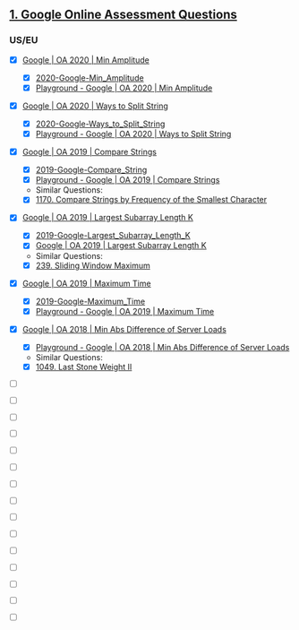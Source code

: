 ## [1. Google Online Assessment Questions](https://leetcode.com/discuss/interview-question/352460/Google-Online-Assessment-Questions)

### US/EU
- [x] [Google | OA 2020 | Min Amplitude](https://leetcode.com/discuss/interview-question/553399/)      
    - [x] [2020-Google-Min_Amplitude](2020-Google-Min_Amplitude.md)
    - [x] [Playground - Google | OA 2020 | Min Amplitude](https://leetcode.com/playground/FGZCGYpL)  
- [x] [Google | OA 2020 | Ways to Split String](https://leetcode.com/discuss/interview-question/553399/)  
    - [x] [2020-Google-Ways_to_Split_String](2020-Google-Ways_to_Split_String.md)  
    - [x] [Playground - Google | OA 2020 | Ways to Split String](https://leetcode.com/playground/S2DxgRHn)
- [x] [Google | OA 2019 | Compare Strings](https://leetcode.com/discuss/interview-question/352458/)      
    - [x] [2019-Google-Compare_String](2019-Google-Compare_Strings.md)
    - [x] [Playground - Google | OA 2019 | Compare Strings](https://leetcode.com/playground/TB9x6Avj)       
    * Similar Questions:
    - [x] [1170. Compare Strings by Frequency of the Smallest Character](https://leetcode.com/problems/compare-strings-by-frequency-of-the-smallest-character/)
- [x] [Google | OA 2019 | Largest Subarray Length K](https://leetcode.com/discuss/interview-question/352459/)      
    - [x] [2019-Google-Largest_Subarray_Length_K](2019-Google-Largest_Subarray_Length_K.md)
    - [x] [Google | OA 2019 | Largest Subarray Length K](https://leetcode.com/playground/aqe34NQP)      
    * Similar Questions:
    - [x] [239. Sliding Window Maximum](https://leetcode.com/problems/sliding-window-maximum/)
- [x] [Google | OA 2019 | Maximum Time](https://leetcode.com/discuss/interview-question/396769/)     
    - [x] [2019-Google-Maximum_Time](2019-Google-Maximum_Time.md) 
    - [x] [Playground - Google | OA 2019 | Maximum Time](https://leetcode.com/playground/PKEKjSDY)   
- [x] [Google | OA 2018 | Min Abs Difference of Server Loads](https://leetcode.com/discuss/interview-question/356433/)      
    - [x] [Playground - Google | OA 2018 | Min Abs Difference of Server Loads](https://leetcode.com/playground/CWz5SFEd)
    * Similar Questions:
    - [x] [1049. Last Stone Weight II](https://leetcode.com/problems/last-stone-weight-ii/)
- [ ] []()      
- [ ] []()      
- [ ] []()      
- [ ] []()      
- [ ] []()      
- [ ] []()      
- [ ] []()      
- [ ] []()      
- [ ] []()      
- [ ] []()      
- [ ] []()      
- [ ] []()      
- [ ] []()      
- [ ] []()      
- [ ] []()      



